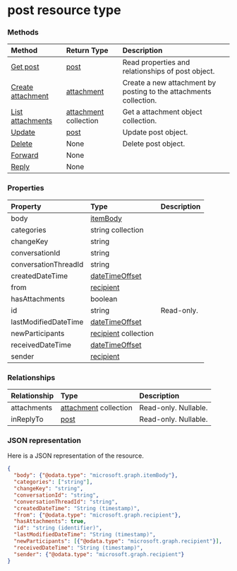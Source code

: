 # post resource type




### Methods

| Method		   | Return Type	|Description|
|:---------------|:--------|:----------|
|[Get post](../api/post_get.md) | [post](post.md) |Read properties and relationships of post object.|
|[Create attachment](../api/post_post_attachments.md) |[attachment](attachment.md)| Create a new attachment by posting to the attachments collection.|
|[List attachments](../api/post_list_attachments.md) |[attachment](attachment.md) collection| Get a attachment object collection.|
|[Update](../api/post_update.md) | [post](post.md)	|Update post object. |
|[Delete](../api/post_delete.md) | None |Delete post object. |
|[Forward](../api/post_forward.md)|None||
|[Reply](../api/post_reply.md)|None||

### Properties
| Property	   | Type	|Description|
|:---------------|:--------|:----------|
|body|[itemBody](itembody.md)||
|categories|string collection||
|changeKey|string||
|conversationId|string||
|conversationThreadId|string||
|createdDateTime|[dateTimeOffset](datetimeoffset.md)||
|from|[recipient](recipient.md)||
|hasAttachments|boolean||
|id|string| Read-only.|
|lastModifiedDateTime|[dateTimeOffset](datetimeoffset.md)||
|newParticipants|[recipient](recipient.md) collection||
|receivedDateTime|[dateTimeOffset](datetimeoffset.md)||
|sender|[recipient](recipient.md)||

### Relationships
| Relationship | Type	|Description|
|:---------------|:--------|:----------|
|attachments|[attachment](attachment.md) collection| Read-only. Nullable.|
|inReplyTo|[post](post.md)| Read-only. Nullable.|

### JSON representation

Here is a JSON representation of the resource.

<!-- {
  "blockType": "resource",
  "optionalProperties": [

  ],
  "@odata.type": "microsoft.graph.post"
}-->

```json
{
  "body": {"@odata.type": "microsoft.graph.itemBody"},
  "categories": ["string"],
  "changeKey": "string",
  "conversationId": "string",
  "conversationThreadId": "string",
  "createdDateTime": "String (timestamp)",
  "from": {"@odata.type": "microsoft.graph.recipient"},
  "hasAttachments": true,
  "id": "string (identifier)",
  "lastModifiedDateTime": "String (timestamp)",
  "newParticipants": [{"@odata.type": "microsoft.graph.recipient"}],
  "receivedDateTime": "String (timestamp)",
  "sender": {"@odata.type": "microsoft.graph.recipient"}
}

```

<!-- uuid: 8fcb5dbc-d5aa-4681-8e31-b001d5168d79
2015-10-25 14:57:30 UTC -->
<!-- {
  "type": "#page.annotation",
  "description": "post resource",
  "keywords": "",
  "section": "documentation",
  "tocPath": ""
}-->